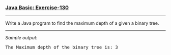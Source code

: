 ### [Java Basic: Exercise-130](https://www.w3resource.com/java-exercises/basic/java-basic-exercise-130.php)

***
<p>Write a Java program to find the maximum depth of a given a binary tree.<br>

***
_Sample output:_
<pre class="output">The Maximum depth of the binary tree is: 3  
</pre>